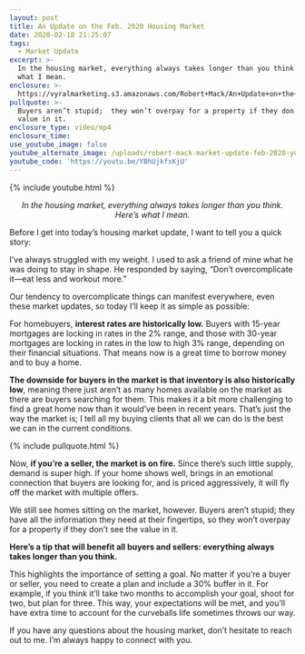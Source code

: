 ```yaml
---
layout: post
title: An Update on the Feb. 2020 Housing Market
date: 2020-02-18 21:25:07
tags:
  - Market Update
excerpt: >-
  In the housing market, everything always takes longer than you think. Here’s
  what I mean.
enclosure: >-
  https://vyralmarketing.s3.amazonaws.com/Robert+Mack/An+Update+on+the+Feb.+2020+Housing+Market.mp4
pullquote: >-
  Buyers aren’t stupid;  they won’t overpay for a property if they don’t see the
  value in it.
enclosure_type: video/mp4
enclosure_time:
use_youtube_image: false
youtube_alternate_image: /uploads/robert-mack-market-update-feb-2020-youtube.jpg
youtube_code: 'https://youtu.be/YBhUjkfsKjU'
---
```


{% include youtube.html %}

<p style="text-align: center;"><em>In the housing market, everything always takes longer than you think. Here’s what I mean.</em></p>

Before I get into today’s housing market update, I want to tell you a quick story:

I’ve always struggled with my weight. I used to ask a friend of mine what he was doing to stay in shape. He responded by saying, “Don’t overcomplicate it—eat less and workout more."

Our tendency to overcomplicate things can manifest everywhere, even these market updates, so today I’ll keep it as simple as possible:

For homebuyers, **interest rates are historically low.** Buyers with 15-year mortgages are locking in rates in the 2% range, and those with 30-year mortgages are locking in rates in the low to high 3% range, depending on their financial situations. That means now is a great time to borrow money and to buy a home.

**The downside for buyers in the market is that inventory is also historically low**, meaning there just aren’t as many homes available on the market as there are buyers searching for them. This makes it a bit more challenging to find a great home now than it would’ve been in recent years. That’s just the way the market is; I tell all my buying clients that all we can do is the best we can in the current conditions.

{% include pullquote.html %}

Now, **if you’re a seller, the market is on fire.** Since there’s such little supply, demand is super high. If your home shows well, brings in an emotional connection that buyers are looking for, and is priced aggressively, it will fly off the market with multiple offers.

We still see homes sitting on the market, however. Buyers aren’t stupid; they have all the information they need at their fingertips, so they won’t overpay for a property if they don’t see the value in it.

**Here’s a tip that will benefit all buyers and sellers: everything always takes longer than you think.**

This highlights the importance of setting a goal. No matter if you’re a buyer or seller, you need to create a plan and include a 30% buffer in it. For example, if you think it’ll take two months to accomplish your goal, shoot for two, but plan for three. This way, your expectations will be met, and you’ll have extra time to account for the curveballs life sometimes throws our way.

If you have any questions about the housing market, don’t hesitate to reach out to me. I’m always happy to connect with you.